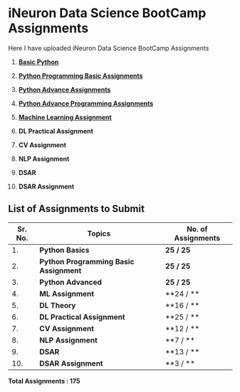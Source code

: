 # iNeuron Data Science BootCamp Assignments
Here I have uploaded iNeuron Data Science BootCamp Assignments

1. [**Basic Python**](https://github.com/MohammadWasiq0786/iNeuron-Full-Stack-Data-Science-BootCamp-Assignments/tree/main/1.%20Basic%20Python)

2. [**Python Programming Basic Assignments**](https://github.com/MohammadWasiq0786/iNeuron-Full-Stack-Data-Science-BootCamp-Assignments/tree/main/2.%20Python%20Programming%20Basic%20Assignment)

3. [**Python Advance Assignments**](https://github.com/MohammadWasiq0786/iNeuron-Full-Stack-Data-Science-BootCamp-Assignments/tree/main/3.%20Python%20Advance%20Assignment)

4. [**Python Advance Programming Assignments**](https://github.com/MohammadWasiq0786/iNeuron-Full-Stack-Data-Science-BootCamp-Assignments/tree/main/3.2%20Python%20Advance%20Programming%20Assignment)

5. [**Machine Learning Assignment**](https://github.com/MohammadWasiq0786/iNeuron-Full-Stack-Data-Science-BootCamp-Assignments/tree/main/4.%20Machine%20Learning%20Assignment)

6. **DL Practical Assignment** 

7. **CV Assignment**          

8. **NLP Assignment**                   

9. **DSAR**                              

10. **DSAR Assignment**

## List of Assignments to Submit

| **Sr. No.** | **Topics**                              | **No. of Assignments**      |
|-------------|-----------------------------------------|-----------------------------|
| 1\.         | **Python Basics**                       | **25 / 25**                 |
| 2\.         | **Python Programming Basic Assignment** | **25 / 25**                 |
| 3\.         | **Python Advanced**                     | **25 / 25**                 |
| 4\.         | **ML Assignment**                       | **24 /   **                 |
| 5\.         | **DL Theory**                           | **16 /   **                 |
| 6\.         | **DL Practical Assignment**             | **25 /   **                 |
| 7\.         | **CV Assignment**                       | **12 /   **                 |
| 8\.         | **NLP Assignment**                      | **7 /   **                  |
| 9\.         | **DSAR**                                | **13 /   **                 |
| 10\.        | **DSAR Assignment**                     | **3 /   **                  |

**Total Assignments : 175** 
